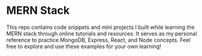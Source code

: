 # MERN Stack

This repo contains code snippets and mini projects I built while learning the MERN stack through online tutorials and resources. It serves as my personal reference to practice MongoDB, Express, React, and Node concepts. Feel free to explore and use these examples for your own learning!
